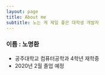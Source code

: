```yaml
---
layout: page
title: About me
subtitle: 노는 게 제일 좋은 대학생 개발자
---
```


### 이름 : 노명환

- 공주대학교 컴퓨터공학과 4학년 재학중
- 2020년 2월 졸업 예정

